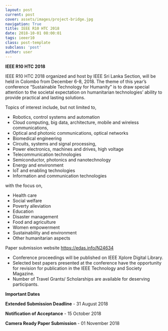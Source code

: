 ```yaml
---
layout: post
current: post
cover: assets/images/project-bridge.jpg
navigation: True
title: IEEE R10 HTC 2018
date: 2018-10-01 08:00:01
tags: ieeer10
class: post-template
subclass: 'post'
author: user
---
```

**IEEE R10 HTC 2018**

IEEE R10 HTC 2018 organized and host by IEEE Sri Lanka Section, will be held in Colombo from December 6-8, 2018. The theme of this year’s conference “Sustainable Technology for Humanity” is to draw special attention to the societal expectation on humanitarian technologies’ ability to provide practical and lasting solutions. 

Topics of interest include, but not limited to,
- Robotics, control systems and automation
- Cloud computing, big data, architecture, mobile and wireless communications,
- Optical and photonic communications, optical networks
- Biomedical engineering
- Circuits, systems and signal processing,
- Power electronics, machines and drives, high voltage
- Telecommunication technologies
- Semiconductor, photonics and nanotechnology
- Energy and environment
- IoT and enabling technologies
- Information and communication technologies

with the focus on,
- Health care                                        
- Social welfare
- Poverty alleviation                        
- Education
- Disaster management                        
- Food and agriculture
- Women empowerment                
- Sustainability and environment 
- Other humanitarian aspects

Paper submission website
https://edas.info/N24634

- Conference proceedings will be published on IEEE Xplore Digital Library.
- Selected best papers presented at the conference have the opportunity for revision for publication in the IEEE Technology and Society Magazine.
- Number of Travel Grants/ Scholarships are available for deserving participants.

**Important Dates**

**Extended Submission Deadline** - 31 August 2018

**Notification of Acceptance** - 15 October 2018

**Camera Ready Paper Submission** - 01 November 2018 

